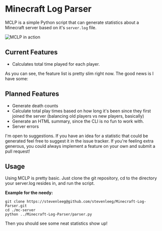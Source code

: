 Minecraft Log Parser
=====================
MCLP is a simple Python script that can generate statistics about a Minecraft server based on it's `server.log` file.

![MCLP in action](http://i.imgur.com/FJeRq.png)

## Current Features
 * Calculates total time played for each player.

As you can see, the feature list is pretty slim right now. The good news is I have some:

## Planned Features
 * Generate death counts
 * Calculate total play times based on how long it's been since they first joined the server (balancing old players vs new players, basically)
 * Generate an HTML summary, since the CLI is no fun to work with.
 * Server errors

I'm open to suggestions. If you have an idea for a statistic that could be generated feel free to suggest it in the issue tracker. If you're feeling extra generous, you could always implement a feature on your own and submit a pull request!

## Usage
Using MCLP is pretty basic. Just clone the git repository, cd to the directory your server.log resides in, and run the script.

**Example for the needy:**

	git clone https://stevenleeg@github.com/stevenleeg/Minecraft-Log-Parser.git
	cd ./mc-server
	python ../Minecraft-Log-Parser/parser.py

Then you should see some neat statistics show up!
